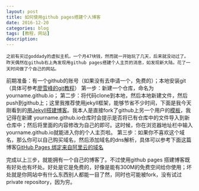 ```yaml
---
layout: post
title: 如何使用github pages搭建个人博客
date: 2016-12-20
categories: blog
tags: [教程，网站]
description: 
---
```




    之前有买过goddady的虚拟主机，一个月47块钱，然而就一开始玩了几天，后来就没动过了。昨天偶然在github右上角发现用github pages搭建个人主页的消息，如发现新大陆。花了一天时间做了个自己的网站。
前期准备：有一个github的账号（如果没有去申请一个，免费的）；本地安装git（具体可参考[廖雪峰的git教程](http://www.liaoxuefeng.com/wiki/0013739516305929606dd18361248578c67b8067c8c017b000)）
第一步：新建一个仓库，命名为 yourname.github.io；
第二步：将代码clone到本地，然后本地新建文件，然后push到github上；这里我推荐使用jekyll框架，能够节省不少时间，下面是我今天刚看到的[用Jekyll搭建博客](https://zryfish.github.io/jekyll/others/2015/05/18/jekyll-how-to/)。我本人是直接fork了github上另一个用户的[模板](https://github.com/cnfeat/blog.io)，我记得在新建 yourname.github.io仓库时会提示是否将已有仓库中的文件导入到新仓库中；然后将里面的内容修改为自己的即可。这时候，你在浏览器地址栏中输入 yourname.github.io就能进入你的个人主页啦。
第三步：如果你不喜欢这个域名，那么你可以自己购买域名，然后添加域名的dns解析，具体可以参考下面这篇博客[GitHub Pages 绑定来自阿里云的域名](http://quantumman.me/blog/setting-up-a-domain-with-gitHub-pages.html)

完成以上三步，就能拥有一个自己的博客了。不过使用github pages 搭建博客既有好处也有坏处。好处是它是免费的，好像是能有300M的免费空间给你使用；坏处就是你网站中有什么东西别人都能一目了然，同时也可能被fork，没有试过private repository，因为穷。